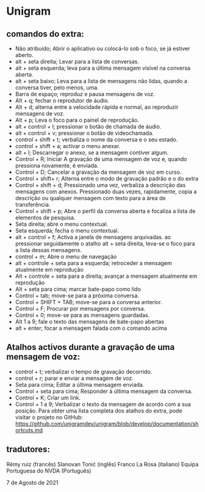 ﻿# Unigram

## comandos do extra:

* Não atribuído; Abrir o aplicativo ou colocá-lo sob o foco,  se já estiver aberto.
* alt + seta direita; Levar para a lista de conversas.
* alt + seta esquerda;  leva para a última mensagem visível na conversa aberta.
* alt + seta baixo; Leva para a lista de mensagens não lidas, quando a conversa tiver, pelo menos, uma.
* Barra de espaço; reproduz e pausa mensagens de voz.
* Alt + q; fechar o reprodutor de áudio.
* Alt + d; alterna entre a velocidade rápida e normal, ao reproduzir mensagens de voz.
* Alt + p; Leva o foco para  o painel de reprodução.
* alt + control + l; pressionar o botão de chamada de áudio.
* alt + control + v; pressionar o botão de videochamada.
* control + shift + t; verbaliza o nome da conversa e o seu estado.
* control + shift + a; activar o menu anexar.
* alt + l; Descarregar o anexo, se a mensagem contiver algum.
* Control + R; Iniciar A gravação de uma mensagem de voz e, quando pressiona novamente, é enviada.
* Control + D; Cancelar a gravação da mensagem de voz em curso.
* Control + shift+ r; Alterna entre o modo de gravação padrão e o do extra
* Control + shift + d; Pressionado uma vez, verbaliza a descrição das mensagens com anexos. Pressionado duas vezes, rapidamente,  copia a descrição ou qualquer mensagem com texto para a área de transferência.
* Control + shift + p; Abre o perfil da conversa aberta e focaliza a lista de elementos de pesquisa.
* Seta direita; abre o menu contextual.
* Seta esquerda; fecha o menu contextual.
* alt + control + f; Activa a janela de mensagens arquivadas. ao pressionar seguidamente o atalho  alt + seta direita, leva-se o foco para a lista dessas mensagens.
* control + m; Abre o menu de navegação
* alt + controle + seta para a esquerda; retroceder a mensagem atualmente em reprodução
* Alt + controle + seta para a direita; avançar a mensagem atualmente em reprodução
* Alt + seta para cima; marcar bate-papo como lido
* Control + tab; move-se para a próxima conversa.
* Control + SHIFT + TAB; move-se  para a conversa anterior.
* Control + F; Procurar por mensagens por conversa.
* Control + 0; move-se para as mensagens guardadas.
* Alt 1 a 9; fale o texto das mensagens de bate-papo abertas
* alt + enter; focar a mensagem falada com o comando acima

## Atalhos activos durante a gravação de uma mensagem de voz:

* control + t; verbalizar o tempo de gravação decorrido.
* control + r; parar e enviar a mensagem de voz.
* Seta para cima; Editar a última mensagem enviada.
* Control + seta para cima; Responder à última mensagem da conversa.
* Control + K; Criar um link.
* Control + 1 a 9; Verbalizar o texto da mensagem de acordo com a sua posição.
Para obter uma lista completa dos atalhos do extra,  pode visitar o projeto no GitHub:
<https://github.com/unigramdev/unigram/blob/develop/documentation/shortcuts.md>

## tradutores:

Rémy ruiz (francês)
Slanovan Tonić (inglês)
Franco La Rosa (italiano)
Equipa Portuguesa do NVDA (Português)

7 de Agosto de 2021
